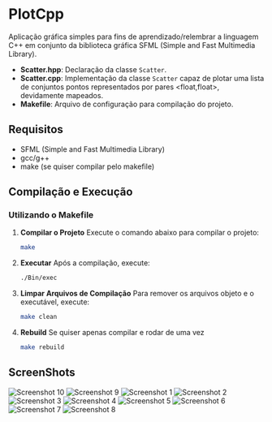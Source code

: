 # PlotCpp

Aplicação gráfica simples para fins de aprendizado/relembrar a linguagem C++ em conjunto da biblioteca gráfica SFML (Simple and Fast Multimedia Library).

- **Scatter.hpp**: Declaração da classe `Scatter`.
- **Scatter.cpp**: Implementação da classe `Scatter` capaz de plotar uma lista de conjuntos pontos representados por pares <float,float>, devidamente mapeados.
- **Makefile**: Arquivo de configuração para compilação do projeto.

## Requisitos

- SFML (Simple and Fast Multimedia Library)
- gcc/g++
- make (se quiser compilar pelo makefile)

## Compilação e Execução

### Utilizando o Makefile

1. **Compilar o Projeto**
   Execute o comando abaixo para compilar o projeto:
   ~~~sh
   make

2. **Executar**
    Após a compilação, execute:
    ~~~sh
    ./Bin/exec

3. **Limpar Arquivos de Compilação**
    Para remover os arquivos objeto e o executável, execute:
    ~~~sh
    make clean

4. **Rebuild**
    Se quiser apenas compilar e rodar de uma vez
    ~~~sh
    make rebuild

## ScreenShots

![Screenshot 10](Screenshots/screenshot10.png)
![Screenshot 9](Screenshots/screenshot9.png)
![Screenshot 1](Screenshots/screenshot1.png)
![Screenshot 2](Screenshots/screenshot2.png)
![Screenshot 3](Screenshots/screenshot3.png)
![Screenshot 4](Screenshots/screenshot4.png)
![Screenshot 5](Screenshots/screenshot5.png)
![Screenshot 6](Screenshots/screenshot6.png)
![Screenshot 7](Screenshots/screenshot7.png)
![Screenshot 8](Screenshots/screenshot8.png)


